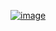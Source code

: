 [![image](https://www.linkpicture.com/q/Screenshot_20220625-003033.png)](https://www.linkpicture.com/view.php?img=LPic62b5f5260b520305558340)

